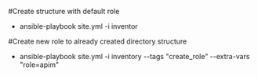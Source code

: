 #Create structure with default role
- ansible-playbook site.yml   -i inventor

#Create new role to already created directory structure
- ansible-playbook site.yml   -i inventory --tags "create_role" --extra-vars "role=apim"
